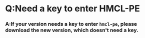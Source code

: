# Q:Need a key to enter HMCL-PE

### A:If your version needs a key to enter `hmcl-pe`, please download the new version, which doesn't need a key.&#x20;
